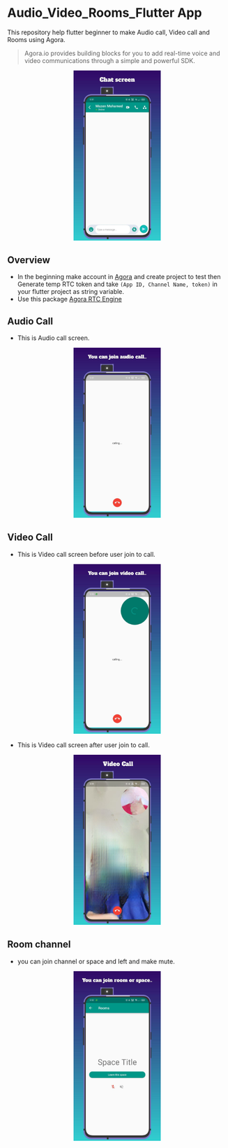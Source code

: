 
# Audio_Video_Rooms_Flutter App

This repository help flutter beginner to make Audio call, Video call and Rooms using Agora.
> Agora.io provides building blocks for you to add real-time voice and video communications through a simple and powerful SDK.
<p align="center">
<img src="assets/images/img_1.png" width="200" alt="after Video Call">
</p>

## Overview
- In the beginning make account in [Agora](https://console.agora.io/) and create project to test then Generate temp RTC token and take `(App ID, Channel Name, token)` in your flutter project as string variable.
- Use this package [Agora RTC Engine](https://pub.dev/packages/agora_rtc_engine) 

## Audio Call
- This is Audio call screen. 
<p align="center">
<img src="assets/images/img_2.png" width="200" alt="Audio Call">
</p>

## Video Call

- This is Video call screen before user join to call.
<p align="center">
<img src="assets/images/img_3.png" width="200" alt="before Video Call">
</p>

- This is Video call screen after user join to call.
<p align="center">
<img src="assets/images/img_4.png" width="200" alt="after Video Call">
</p>

## Room channel

- you can join channel or space and left and make mute.
<p align="center">
<img src="assets/images/img_5.png" width="200" alt="after Video Call">
</p>
